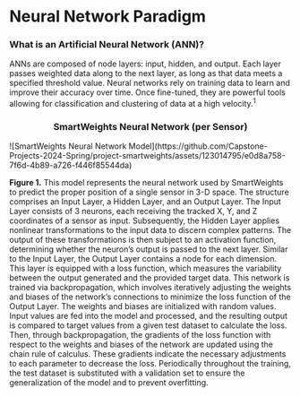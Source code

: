 # Neural Network Paradigm

### What is an Artificial Neural Network (ANN)?
ANNs are composed of node layers: input, hidden, and output. Each layer passes weighted data along to the next layer, as long as that data meets a specified threshold value.
Neural networks rely on training data to learn and improve their accuracy over time. Once fine-tuned, they are powerful tools allowing for classification and clustering of data at a high velocity.<sup>1</sup>

<h3 align="center">SmartWeights Neural Network (per Sensor)</h3>
![SmartWeights Neural Network Model](https://github.com/Capstone-Projects-2024-Spring/project-smartweights/assets/123014795/e0d8a758-7f6d-4b89-a726-f446f85544da)

<strong>Figure 1.</strong> This model represents the neural network used by SmartWeights to predict the proper position of a single sensor in 3-D space. The structure comprises an Input Layer, a Hidden Layer, and an Output Layer. The Input Layer consists of 3 neurons, each receiving the tracked X, Y, and Z coordinates of a sensor as input. Subsequently, the Hidden Layer applies nonlinear transformations to the input data to discern complex patterns. The output of these transformations is then subject to an activation function, determining whether the neuron’s output is passed to the next layer. Similar to the Input Layer, the Output Layer contains a node for each dimension. This layer is equipped with a loss function, which measures the variability between the output generated and the provided target data.
This network is trained via backpropagation, which involves iteratively adjusting the weights and biases of the network’s connections to minimize the loss function of the Output Layer. The weights and biases are initialized with random values. Input values are fed into the model and processed, and the resulting output is compared to target values from a given test dataset to calculate the loss. Then, through backpropagation, the gradients of the loss function with respect to the weights and biases of the network are updated using the chain rule of calculus. These gradients indicate the necessary adjustments to each parameter to decrease the loss. Periodically throughout the training, the test dataset is substituted with a validation set to ensure the generalization of the model and to prevent overfitting. 


